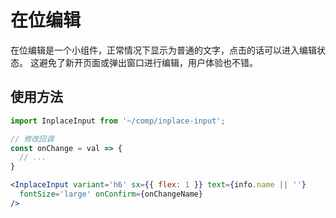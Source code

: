 # 在位编辑

在位编辑是一个小组件，正常情况下显示为普通的文字，点击的话可以进入编辑状态。
这避免了新开页面或弹出窗口进行编辑，用户体验也不错。

## 使用方法

```jsx
import InplaceInput from '~/comp/inplace-input';

// 修改回调
const onChange = val => {
  // ...
}

<InplaceInput variant='h6' sx={{ flex: 1 }} text={info.name || ''}
  fontSize='large' onConfirm={onChangeName}
/>
```
